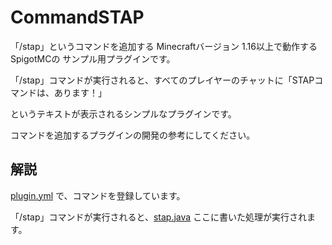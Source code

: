 # CommandSTAP

「/stap」というコマンドを追加する Minecraftバージョン 1.16以上で動作する SpigotMCの サンプル用プラグインです。

「/stap」コマンドが実行されると、すべてのプレイヤーのチャットに「STAPコマンドは、あります！」

というテキストが表示されるシンプルなプラグインです。

コマンドを追加するプラグインの開発の参考にしてください。

## 解説

[plugin.yml](src/main/resources/plugin.yml#L6-L9) で、コマンドを登録しています。

「/stap」コマンドが実行されると、[stap.java](src/main/java/marumasa/command_stap/stap.java#L13-L16) ここに書いた処理が実行されます。

